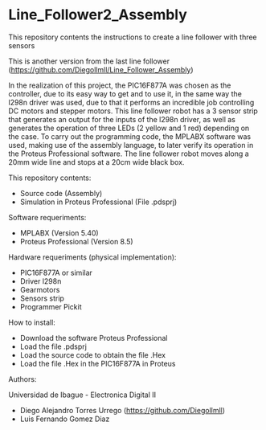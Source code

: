 # Line_Follower2_Assembly
This repository contents the instructions to create a line follower with three sensors

This is another version from the last line follower (https://github.com/Diegollmll/Line_Follower_Assembly)

In the realization of this project, the PIC16F877A was chosen as the controller, due to its easy way to get and to use it, in the same way the l298n driver was used, due to that it performs an incredible job controlling DC motors and stepper motors. This line follower robot has a 3 sensor strip that generates an output for the inputs of the l298n driver, as well as generates the operation of three LEDs (2 yellow and 1 red) depending on the case. To carry out the programming code, the MPLABX software was used, making use of the assembly language, to later verify its operation in the Proteus Professional software. The line follower robot moves along a 20mm wide line and stops at a 20cm wide black box.

This repository contents:

- Source code (Assembly)
- Simulation in Proteus Professional (File .pdsprj)

Software requeriments:

- MPLABX (Version 5.40)
- Proteus Professional (Version 8.5)

Hardware requeriments (physical implementation):

- PIC16F877A or similar
- Driver l298n
- Gearmotors
- Sensors strip
- Programmer Pickit

How to install:

- Download the software Proteus Professional
- Load the file .pdsprj
- Load the source code to obtain the file .Hex
- Load the file .Hex in the PIC16F877A in Proteus

Authors:

Universidad de Ibague - Electronica Digital II

- Diego Alejandro Torres Urrego (https://github.com/Diegollmll)
- Luis Fernando Gomez Diaz
